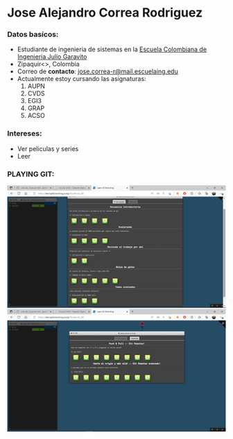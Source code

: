 # **Jose Alejandro Correa Rodriguez**

### Datos basícos:
* Estudiante de ingenieria de sistemas en la [Escuela Colombiana de Ingenieria Julio Garavito](https://www.escuelaing.edu.co/es/)
* Zipaquir<>, Colombia
* Correo de **contacto**: jose.correa-r@mail.escuelaing.edu
* Actualmente estoy cursando las asignaturas:
    1. AUPN
    2. CVDS
    3. EGI3
    4. GRAP
    5. ACSO
    

### **Intereses**:

* Ver peliculas y series
* Leer

### PLAYING GIT:
![click](img.png)
![click](imge.png)

```

